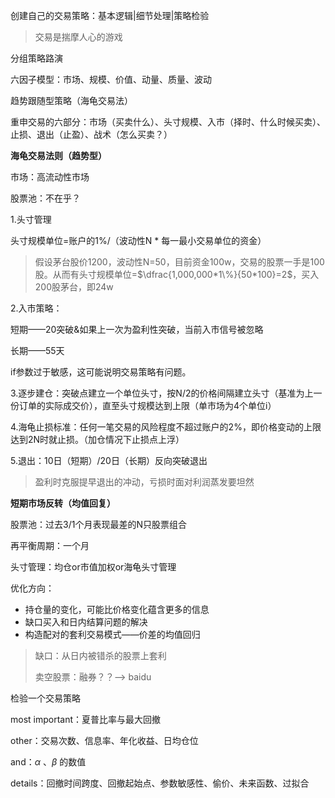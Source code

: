 创建自己的交易策略：基本逻辑|细节处理|策略检验

> 交易是揣摩人心的游戏

分组策略路演

六因子模型：市场、规模、价值、动量、质量、波动




趋势跟随型策略（海龟交易法）

重申交易的六部分：市场（买卖什么）、头寸规模、入市（择时、什么时候买卖）、止损、退出（止盈）、战术（怎么买卖？）




**海龟交易法则（趋势型）**

市场：高流动性市场

股票池：不在乎？

1.头寸管理

头寸规模单位=账户的1%/（波动性N * 每一最小交易单位的资金）

> 假设茅台股价1200，波动性N=50，目前资金100w，交易的股票一手是100股。从而有头寸规模单位=$\dfrac{1,000,000*1\%}{50*100}=2$，买入200股茅台，即24w

2.入市策略：

短期——20突破&如果上一次为盈利性突破，当前入市信号被忽略

长期——55天

if参数过于敏感，这可能说明交易策略有问题。

3.逐步建仓：突破点建立一个单位头寸，按N/2的价格间隔建立头寸（基准为上一份订单的实际成交价），直至头寸规模达到上限（单市场为4个单位i）

4.海龟止损标准：任何一笔交易的风险程度不超过账户的2%，即价格变动的上限达到2N时就止损。（加仓情况下止损点上浮）

5.退出：10日（短期）/20日（长期）反向突破退出

> 盈利时克服提早退出的冲动，亏损时面对利润蒸发要坦然





**短期市场反转（均值回复）**

股票池：过去3/1个月表现最差的N只股票组合

再平衡周期：一个月

头寸管理：均仓or市值加权or海龟头寸管理

优化方向：

- 持仓量的变化，可能比价格变化蕴含更多的信息
- 缺口买入和日内结算问题的解决
- 构造配对的套利交易模式——价差的均值回归

> 缺口：从日内被错杀的股票上套利
>
> 卖空股票：融券？？——> baidu





检验一个交易策略

most important：夏普比率与最大回撤

other：交易次数、信息率、年化收益、日均仓位

and：$\alpha$ 、$\beta$ 的数值



details：回撤时间跨度、回撤起始点、参数敏感性、偷价、未来函数、过拟合
